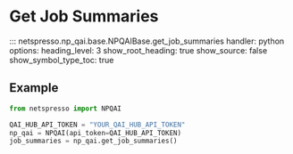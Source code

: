 # Get Job Summaries

::: netspresso.np_qai.base.NPQAIBase.get_job_summaries
    handler: python
    options:
      heading_level: 3
      show_root_heading: true
      show_source: false
      show_symbol_type_toc: true

## Example

```python
from netspresso import NPQAI

QAI_HUB_API_TOKEN = "YOUR_QAI_HUB_API_TOKEN"
np_qai = NPQAI(api_token=QAI_HUB_API_TOKEN)
job_summaries = np_qai.get_job_summaries()
``` 